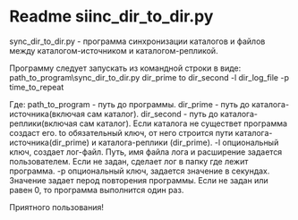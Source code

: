 # Readme siinc_dir_to_dir.py

sync_dir_to_dir.py - программа синхронизации каталогов и файлов между каталогом-источником и каталогом-репликой.

Программу следует запускать из командной строки в виде: path_to_program\sync_dir_to_dir.py dir_prime to dir_second  -l dir_log_file  -p  time_to_repeat

Где:
path_to_program - путь до программы.
dir_prime - путь до каталога-источника(включая сам каталог).
dir_second - путь до каталога-реплики(включая сам каталог). Если каталога не существет программа создаст его.
to  обязательный ключ, от него строится пути каталога-источника(dir_prime) и каталога-реплики (dir_prime).
-l опциональный ключ, создает лог-файл. Путь, имя файла лога и расширение задается пользователем. Если не задан, сделает лог в папку где лежит программа. 
-p  опциональный ключ, задается значение в секундах. Значение задает перод повторения программы. Если не задан или равен 0, то программа выполнится  один раз.

Приятного пользования! 
